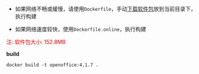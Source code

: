- 如果网络不畅或缓慢，请使用`Dockerfile`，手动[下载软件包](https://jaist.dl.sourceforge.net/project/openofficeorg.mirror/4.1.7/binaries/zh-CN/Apache_OpenOffice_4.1.7_Linux_x86-64_install-rpm_zh-CN.tar.gz)放到当前目录下，执行构建

- 如果网络速度较快，使用`Dockerfile.online`，执行构建

<font color=red>注: 软件包大小: 152.8MB</font>

**build**

`docker build -t openoffice:4.1.7 .`
